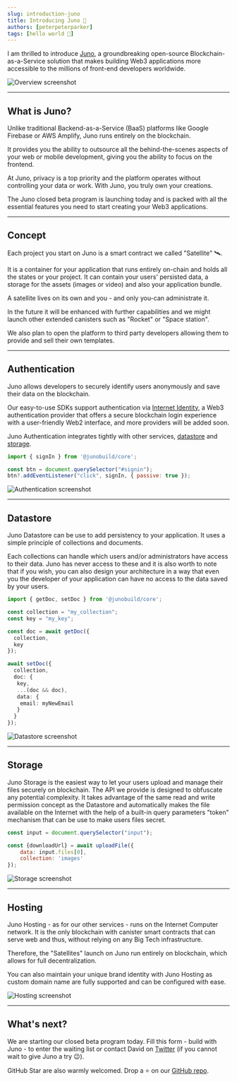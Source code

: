 ```yaml
---
slug: introduction-juno
title: Introducing Juno 🚀
authors: [peterpeterparker]
tags: [hello world 👋]
---
```


I am thrilled to introduce [Juno](https://juno.build), a groundbreaking open-source Blockchain-as-a-Service solution that makes building Web3 applications more accessible to the millions of front-end developers worldwide.

![Overview screenshot](./overview.png)

---

## What is Juno?

Unlike traditional Backend-as-a-Service (BaaS) platforms like Google Firebase or AWS Amplify, Juno runs entirely on the blockchain.

It provides you the ability to outsource all the behind-the-scenes aspects of your web or mobile development, giving you the ability to focus on the frontend.

At Juno, privacy is a top priority and the platform operates without controlling your data or work. With Juno, you truly own your creations.

The Juno closed beta program is launching today and is packed with all the essential features you need to start creating your Web3 applications.

---

## Concept

Each project you start on Juno is a smart contract we called "Satellite" 🛰️.

It is a container for your application that runs entirely on-chain and holds all the states or your project. It can contain your users' persisted data, a storage for the assets (images or video) and also your application bundle.

A satellite lives on its own and you - and only you-can administrate it.

In the future it will be enhanced with further capabilities and we might launch other extended canisters such as "Rocket" or "Space station".

We also plan to open the platform to third party developers allowing them to provide and sell their own templates.

---

## Authentication

Juno allows developers to securely identify users anonymously and save their data on the blockchain.

Our easy-to-use SDKs support authentication via [Internet Identity](https://internetcomputer.org/internet-identity), a Web3 authentication provider that offers a secure blockchain login experience with a user-friendly Web2 interface, and more providers will be added soon.

Juno Authentication integrates tightly with other services, [datastore](https://juno.build/docs/build/datastore) and [storage](https://juno.build/docs/build/storage).

```javascript
import { signIn } from '@junobuild/core';

const btn = document.querySelector("#signin");
btn?.addEventListener("click", signIn, { passive: true });
```

![Authentication screenshot](./authentication.png)

---

## Datastore

Juno Datastore can be use to add persistency to your application. It uses a simple principle of collections and documents.

Each collections can handle which users and/or administrators have access to their data. Juno has never access to these and it is also worth to note that if you wish, you can also design your architecture in a way that even you the developer of your application can have no access to the data saved by your users.

```typescript
import { getDoc, setDoc } from '@junobuild/core';

const collection = "my_collection";
const key = "my_key";

const doc = await getDoc({
  collection,
  key
});

await setDoc({
  collection,
  doc: {
   key,
   ...(doc && doc),
   data: {
    email: myNewEmail
   }
  }
});
```

![Datastore screenshot](./datastore.png)

---

## Storage

Juno Storage is the easiest way to let your users upload and manage their files securely on blockchain. The API we provide is designed to obfuscate any potential complexity. It takes advantage of the same read and write permission concept as the Datastore and automatically makes the file available on the Internet with the help of a built-in query parameters "token" mechanism that can be use to make users files secret.

```javascript
const input = document.querySelector("input");

const {downloadUrl} = await uploadFile({
    data: input.files[0],
    collection: 'images'
});
```

![Storage screenshot](./storage.png)

---

## Hosting

Juno Hosting - as for our other services - runs on the Internet Computer network. It is the only blockchain with canister smart contracts that can serve web and thus, without relying on any Big Tech infrastructure.

Therefore, the "Satellites" launch on Juno run entirely on blockchain, which allows for full decentralization.

You can also maintain your unique brand identity with Juno Hosting as custom domain name are fully supported and can be configured with ease.

![Hosting screenshot](./hosting.png)

---

## What's next?

We are starting our closed beta program today. Fill this form - build with Juno - to enter the waiting list or contact David on [Twitter](https://daviddalbusco.com) (if you cannot wait to give Juno a try 😉).

GitHub Star are also warmly welcomed. Drop a ⭐️ on our [GitHub repo](https://github.com/buildwithjuno/juno).

